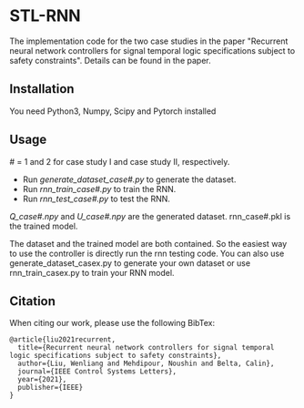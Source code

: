# STL-RNN
The implementation code for the two case studies in the paper "Recurrent neural network controllers for signal temporal logic specifications subject to safety constraints". Details can be found in the paper.
## Installation
You need Python3, Numpy, Scipy and Pytorch installed
## Usage
\# = 1 and 2 for case study I and case study II, respectively.

- Run *generate_dataset_case#.py* to generate the dataset. 
- Run *rnn_train_case#.py* to train the RNN.
- Run *rnn_test_case#.py* to test the RNN.

*Q_case#.npy* and *U_case#.npy* are the generated dataset. rnn_case#.pkl is the trained model.

The dataset and the trained model are both contained. So the easiest way to use the controller is directly run the rnn testing code. You can also use generate_dataset_casex.py to generate your own dataset or use rnn_train_casex.py to train your RNN model.

## Citation
When citing our work, please use the following BibTex:
```
@article{liu2021recurrent,
  title={Recurrent neural network controllers for signal temporal logic specifications subject to safety constraints},
  author={Liu, Wenliang and Mehdipour, Noushin and Belta, Calin},
  journal={IEEE Control Systems Letters},
  year={2021},
  publisher={IEEE}
}
```
